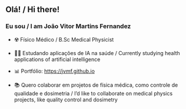 ## Olá! /  Hi there! 
### Eu sou / I am João Vitor Martins Fernandez

- ☢️ Físico Médico / B.Sc Medical Physicist

- 👨‍💻 Estudando aplicações de IA na saúde / Currently studying health applications of artificial intelligence
      
- 📊 Portfólio: https://jvmf.github.io

- 📚 Quero colaborar em projetos de física médica, como controle de qualidade e dosimetria / I’d like to collaborate on medical physics projects, like quality control and dosimetry

